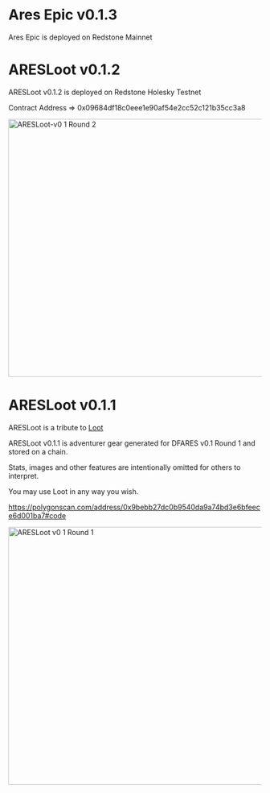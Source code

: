 # Ares Epic v0.1.3

Ares Epic is deployed on Redstone Mainnet









# ARESLoot v0.1.2

ARESLoot v0.1.2 is deployed on Redstone Holesky Testnet 

Contract Address => 0x09684df18c0eee1e90af54e2cc52c121b35cc3a8 

<img width="512" alt="ARESLoot-v0 1 Round 2" src="https://github.com/dfarchon/ARESLoot/assets/25214732/2480231f-288f-4b38-9f4f-51d82f20fd55">


# ARESLoot v0.1.1


ARESLoot is a tribute to [Loot](https://etherscan.io/address/0xff9c1b15b16263c61d017ee9f65c50e4ae0113d7)


ARESLoot v0.1.1 is adventurer gear generated for DFARES v0.1 Round 1 and stored on a chain. 

Stats, images and other features are intentionally omitted for others to interpret. 

You may use Loot in any way you wish.

https://polygonscan.com/address/0x9bebb27dc0b9540da9a74bd3e6bfeece6d001ba7#code



<img width="512" alt="ARESLoot v0 1 Round 1" src="https://github.com/dfarchon/ARESLoot/assets/25214732/58c3c657-5502-4600-bf1f-c0273b00d68c">
